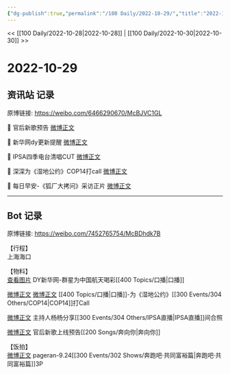 ```yaml
---
{"dg-publish":true,"permalink":"/100 Daily/2022-10-29/","title":"2022-10-29","created":"2022-11-07T17:04:50.000+08:00","updated":"2023-01-09T17:24:38.201+08:00"}
---
```



<< [[100 Daily/2022-10-28\|2022-10-28]] | [[100 Daily/2022-10-30\|2022-10-30]] >>

# 2022-10-29

## 资讯站 记录

原博链接: https://weibo.com/6466290670/McBJVC1GL

💫 官后新歌预告 [微博正文](https://m.weibo.cn/6466290670/4830026685482679)

💫 新华网dy更新提醒 [微博正文](https://m.weibo.cn/6466290670/4829886592850914)

💫 IPSA四季电台清唱CUT [微博正文](https://m.weibo.cn/6466290670/4830041400149071)

💫 深深为《湿地公约》COP14打call [微博正文](https://m.weibo.cn/6466290670/4829963109273326)

💫 每日早安-《狐厂大拷问》采访正片 [微博正文](https://m.weibo.cn/6466290670/4829835115627143)

---
## Bot 记录

原博链接: https://weibo.com/7452765754/McBDhdk7B

【行程】  
上海海口

【物料】  
[查看图片](https://wx4.sinaimg.cn/large/0088n2Pggy1h7mk5dqfrhj30qk1by0xf.jpg) DY新华网-群星为中国航天喝彩[[400 Topics/口播\|口播]]

[微博正文](http://weibo.com/3233340470/MczgCzN8z) [微博正文](http://weibo.com/2809094160/McAtRuH1M) [[400 Topics/口播\|口播]]-为《湿地公约》[[300 Events/304 Others/COP14\|COP14]]打Call

[微博正文](http://weibo.com/1645425130/MczYc1ydO) 主持人杨杨分享[[300 Events/304 Others/IPSA直播\|IPSA直播]]间合照

[微博正文](http://weibo.com/5248300719/McB6inPYo) 官后新歌上线预告[[200 Songs/奔向你\|奔向你]]

【饭拍】  
[微博正文](http://weibo.com/7633014126/Mczti2cXc) pageran-9.24[[300 Events/302 Shows/奔跑吧·共同富裕篇\|奔跑吧·共同富裕篇]]3P
